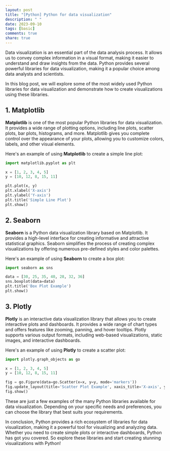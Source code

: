 ```yaml
---
layout: post
title: "[Python] Python for data visualization"
description: " "
date: 2023-09-10
tags: [basic]
comments: true
share: true
---
```


Data visualization is an essential part of the data analysis process. It allows us to convey complex information in a visual format, making it easier to understand and draw insights from the data. Python provides several powerful libraries for data visualization, making it a popular choice among data analysts and scientists.

In this blog post, we will explore some of the most widely used Python libraries for data visualization and demonstrate how to create visualizations using these libraries.

## 1. Matplotlib

**Matplotlib** is one of the most popular Python libraries for data visualization. It provides a wide range of plotting options, including line plots, scatter plots, bar plots, histograms, and more. Matplotlib gives you complete control over the appearance of your plots, allowing you to customize colors, labels, and other visual elements.

Here's an example of using **Matplotlib** to create a simple line plot:

```python
import matplotlib.pyplot as plt

x = [1, 2, 3, 4, 5]
y = [10, 12, 8, 15, 11]

plt.plot(x, y)
plt.xlabel('X-axis')
plt.ylabel('Y-axis')
plt.title('Simple Line Plot')
plt.show()
```

## 2. Seaborn

**Seaborn** is a Python data visualization library based on Matplotlib. It provides a high-level interface for creating informative and attractive statistical graphics. Seaborn simplifies the process of creating complex visualizations by offering numerous pre-defined styles and color palettes.

Here's an example of using **Seaborn** to create a box plot:

```python
import seaborn as sns

data = [30, 25, 35, 40, 28, 32, 36]
sns.boxplot(data=data)
plt.title('Box Plot Example')
plt.show()
```

## 3. Plotly

**Plotly** is an interactive data visualization library that allows you to create interactive plots and dashboards. It provides a wide range of chart types and offers features like zooming, panning, and hover tooltips. Plotly supports various output formats, including web-based visualizations, static images, and interactive dashboards.

Here's an example of using **Plotly** to create a scatter plot:

```python
import plotly.graph_objects as go

x = [1, 2, 3, 4, 5]
y = [10, 12, 8, 15, 11]

fig = go.Figure(data=go.Scatter(x=x, y=y, mode='markers'))
fig.update_layout(title='Scatter Plot Example', xaxis_title='X-axis', yaxis_title='Y-axis')
fig.show()
```

These are just a few examples of the many Python libraries available for data visualization. Depending on your specific needs and preferences, you can choose the library that best suits your requirements.

In conclusion, Python provides a rich ecosystem of libraries for data visualization, making it a powerful tool for visualizing and analyzing data. Whether you need to create simple plots or interactive dashboards, Python has got you covered. So explore these libraries and start creating stunning visualizations with Python!